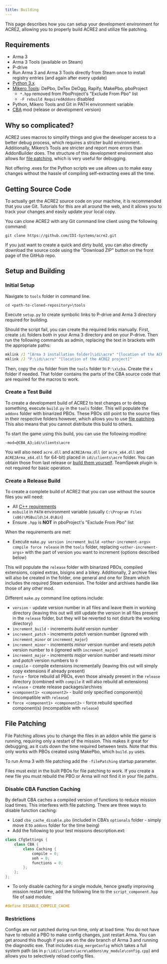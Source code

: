 ```yaml
---
title: Building
---
```


This page describes how you can setup your development environment for ACRE2, allowing you to properly build ACRE2 and utilize file patching.

## Requirements

- Arma 3
- Arma 3 Tools (available on Steam)
- P-drive
- Run Arma 3 and Arma 3 Tools directly from Steam once to install registry entries (and again after every update)
- [Python 3.x](https://www.python.org/)
- [Mikero Tools](https://mikero.bytex.digital/Downloads): DePbo, DeTex DeOgg, Rapify, MakePbo, pboProject
  - `*.hpp` removed from PboProject's "Exclude From Pbo" list
  - `-F rebuild RequiredAddons` disabled
- Python, Mikero Tools and Git in PATH environment variable
- [CBA](https://github.com/CBATeam/CBA_A3/releases/latest) mod (release or development version)

## Why so complicated?

ACRE2 uses macros to simplify things and give the developer access to a better debug process, which requires a stricter build environment. Additionally, Mikero’s Tools are stricter and report more errors than AddonBuilder does. The structure of this development environment also allows for [file patching](#file-patching), which is very useful for debugging.

Not offering .exes for the Python scripts we use allows us to make easy changes without the hassle of compiling self-extracting exes all the time.

## Getting Source Code

To actually get the ACRE2 source code on your machine, it is recommended that you use Git. Tutorials for this are all around the web, and it allows you to track your changes and easily update your local copy.

You can clone ACRE2 with any Git command line client using the following command:
```
git clone https://github.com/IDI-Systems/acre2.git
```

If you just want to create a quick and dirty build, you can also directly download the source code using the "Download ZIP" button on the front page of the GitHub repo.

## Setup and Building

### Initial Setup

Navigate to `tools` folder in command line.
```
cd <path-to-cloned-repository>\tools
```
Execute `setup.py` to create symbolic links to P-drive and Arma 3 directory required for building.

Should the script fail, you can create the required links manually. First, create `idi` folders both in your Arma 3 directory and on your P-drive. Then run the following commands as admin, replacing the text in brackets with the appropriate paths:

```bat
mklink /J "[Arma 3 installation folder]\idi\acre" "[location of the ACRE2 project]"
mklink /J "P:\idi\acre" "[location of the ACRE2 project]"
```

Then, copy the `cba` folder from the `tools` folder to `P:\x\cba`. Create the `x` folder if needed. That folder contains the parts of the CBA source code that are required for the macros to work.

### Create a Test Build

To create a development build of ACRE2 to test changes or to debug something, execute `build.py` in the `tools` folder. This will populate the `addons` folder with binarized PBOs. These PBOs still point to the source files in their respective folders however, which allows you to use [file patching](#file-patching). This also means that you cannot distribute this build to others.

To start the game using this build, you can use the following modline:
```
-mod=@CBA_A3;idi\clients\acre
```

You will also need `acre.dll` and `ACRE2Arma.dll` (or `acre_x64.dll` and `ACRE2Arma_x64.dll` for 64-bit) placed in `idi\clients\acre` folder. You can obtain those from last release or [build them yourself](building-extensions). TeamSpeak plugin is not required for basic operation.

### Create a Release Build

To create a complete build of ACRE2 that you can use without the source files you will need:

- All [C++ requirements](building-extensions)
- `msbuild` in `PATH` environment variable (usually `C:\Program Files (x86)\MSBuild\14.0\Bin`)
- Ensure `.hpp` is **NOT** in pboProject's "Exclude From Pbo" list

When the requirements are met:

- Execute `make.py version increment_build <other-increment-args> compile force release` in the `tools` folder, replacing `<other-increment-args>` with the part of version you want to increment (options described below)

This will populate the `release` folder with binarized PBOs, compiled extensions, copied extras, bisigns and a bikey. Additionally, 2 archive files will also be created in the folder, one general and one for Steam which includes the required Steam extension. The folder and archives handle like those of any other mod.

Different `make.py` command line options include:

- `version` - update version number in all files and leave them in working directory (leaving this out will still update the version in all files present in the `release` folder, but they will be reverted to not disturb the working directory)
- `increment_build` - increments _build_ version number
- `increment_patch` - increments _patch_ version number (ignored with `increment_minor` or `increment_major`)
- `increment_minor` - increments _minor_ version number and resets _patch_ version number to `0` (ignored with `increment_major`)
- `increment_major` - increments _major_ version number and resets _minor_ and _patch_ version numbers to `0`
- `compile` - compile extensions incrementally (leaving this out will simply copy extensions if already present)
- `force` - force rebuild all PBOs, even those already present in the `release` directory (combined with `compile` it will also rebuild all extensions)
- `release` - create release packages/archives
- `<component1> <component2>` - build only specified component(s) (incompatible with `release`)
- `force <component1> <component2>` - force rebuild specified component(s) (incompatible with `release`)

## File Patching

File Patching allows you to change the files in an addon while the game is running, requiring only a restart of the mission. This makes it great for debugging, as it cuts down the time required between tests. Note that this only works with PBOs created using MakePbo, which `build.py` uses.

To run Arma 3 with file patching add the `-filePatching` startup parameter.

Files must exist in the built PBOs for file patching to work. If you create a new file you must rebuild the PBO or Arma will not find it in your file paths.

### Disable CBA Function Caching

By default CBA caches a compiled version of functions to reduce mission load times. This interferes with file patching. There are three ways to disable function caching:

- Load `cba_cache_disable.pbo` (included in CBA’s `optionals` folder - simply move it to `addons` folder for the time being)
- Add the following to your test missions description.ext:

```c++
class CfgSettings {
    class CBA {
        class Caching {
            compile = 0;
            xeh = 0;
            functions = 0;
        };
    };
};
```

- To only disable caching for a single module, hence greatly improving mission restart time, add the following line to the `script_component.hpp` file of said module:

```c++
#define DISABLE_COMPILE_CACHE
```

### Restrictions

Configs are not patched during run time, only at load time. You do not have have to rebuild a PBO to make config changes, just restart Arma. You can get around this though if you are on the dev branch of Arma 3 and running the diagnostic exe. That includes `diag_mergeConfig` which takes a full system path (as in `p:\idi\clients\acre\addons\my_module\config.cpp`) and allows you to selectively reload config files.
